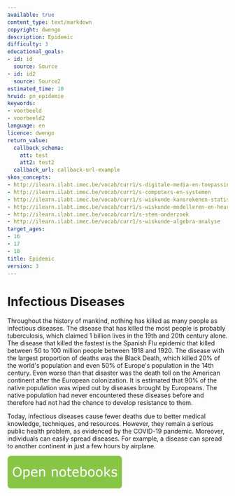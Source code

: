 ```yaml
---
available: true
content_type: text/markdown
copyright: dwengo
description: Epidemic
difficulty: 3
educational_goals:
- id: id
  source: Source
- id: id2
  source: Source2
estimated_time: 10
hruid: pn_epidemie
keywords:
- voorbeeld
- voorbeeld2
language: en
licence: dwengo
return_value:
  callback_schema:
    att: test
    att2: test2
  callback_url: callback-url-example
skos_concepts:
- http://ilearn.ilabt.imec.be/vocab/curr1/s-digitale-media-en-toepassingen
- http://ilearn.ilabt.imec.be/vocab/curr1/s-computers-en-systemen
- http://ilearn.ilabt.imec.be/vocab/curr1/s-wiskunde-kansrekenen-statistiek
- http://ilearn.ilabt.imec.be/vocab/curr1/s-wiskunde-modelleren-en-heuristiek
- http://ilearn.ilabt.imec.be/vocab/curr1/s-stem-onderzoek
- http://ilearn.ilabt.imec.be/vocab/curr1/s-wiskunde-algebra-analyse
target_ages:
- 16
- 17
- 18
title: Epidemic
version: 3
---
```

# Infectious Diseases

Throughout the history of mankind, nothing has killed as many people as infectious diseases. 
The disease that has killed the most people is probably tuberculosis, which claimed 1 billion lives in the 19th and 20th century alone. 
The disease that killed the fastest is the Spanish Flu epidemic that killed between 50 to 100 million people between 1918 and 1920. The disease with the largest proportion of deaths was the Black Death, which killed 20% of the world's population and even 50% of Europe's population in the 14th century. Even worse than that disaster was the death toll on the American continent after the European colonization. It is estimated that 90% of the native population was wiped out by diseases brought by Europeans. The native population had never encountered these diseases before and therefore had not had the chance to develop resistance to them.

Today, infectious diseases cause fewer deaths due to better medical knowledge, techniques, and resources. However, they remain a serious public health problem, as evidenced by the COVID-19 pandemic. Moreover, individuals can easily spread diseases. For example, a disease can spread to another continent in just a few hours by airplane.

[![](embed/Knop.png "Button")](https://kiks.ilabt.imec.be/jupyterhub/?id=1200 "Notebooks Epidemic")